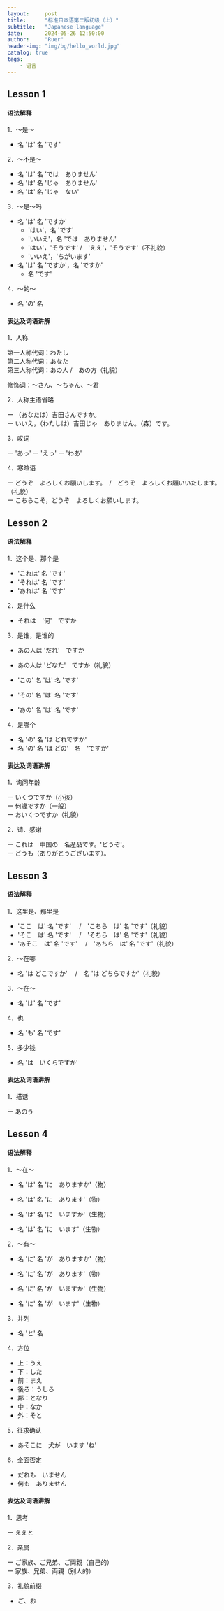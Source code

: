 ```yaml
---
layout:     post
title:      "标准日本语第二版初级（上）"
subtitle:   "Japanese language"
date:       2024-05-26 12:50:00
author:     "Ruer"
header-img: "img/bg/hello_world.jpg"
catalog: true
tags:
    - 语言
---
```


## Lesson 1

#### 语法解释

1．～是～

* 名 'は' 名 'です'  

2．～不是～

* 名 'は' 名 'では　ありません'  
* 名 'は' 名 'じゃ　ありません'  
* 名 'は' 名 'じゃ　ない'  

3．～是～吗

* 名 'は' 名 'ですか'  
    * 'はい'，名 'です'
    * 'いいえ'，名 'では　ありません'
    * 'はい'，'そうです' /　'ええ'，'そうです'（不礼貌）
    * 'いいえ'，'ちがいます'
* 名 'は' 名 'ですか'，名 'ですか'
    * 名 'です'

4．～的～

* 名 'の' 名  

#### 表达及词语讲解

1．人称

第一人称代词：わたし  
第二人称代词：あなた  
第三人称代词：あの人 /　あの方（礼貌）

修饰词：～さん、～ちゃん、～君

2．人称主语省略

ー （あなたは）吉田さんですか。  
ー いいえ，（わたしは）吉田じゃ　ありません。（森）です。

3．叹词

ー 'あっ'
ー 'えっ'
ー 'わあ'

4．寒暄语

ー どうぞ　よろしくお願いします。　/　どうぞ　よろしくお願いいたします。（礼貌）  
ー こちらこそ，どうぞ　よろしくお願いします。

## Lesson 2

#### 语法解释

1．这个是、那个是

* 'これは' 名 'です' 　
* 'それは' 名 'です'  
* 'あれは' 名 'です'  

2．是什么

* それは　'何'　ですか

3．是谁，是谁的

* あの人は 'だれ'　ですか
* あの人は 'どなた'　ですか（礼貌）

* 'この' 名 'は' 名 'です' 　
* 'その' 名 'は' 名 'です' 　
* 'あの' 名 'は' 名 'です' 　

4．是哪个

* 名 'の' 名 'は どれですか' 　
* 名 'の' 名 'は どの'　名　'ですか' 　

#### 表达及词语讲解

1．询问年龄

ー いくつですか（小孩）  
ー 何歳ですか（一般）  
ー おいくつですか（礼貌）  

2．请、感谢

ー これは　中国の　名産品です。'どうぞ'。  
ー どうも（ありがとうございます）。

## Lesson 3

#### 语法解释

1．这里是、那里是

* 'ここ　は' 名 'です' 　/　'こちら　は' 名 'です'（礼貌）
* 'そこ　は' 名 'です' 　/　'そちら　は' 名 'です'（礼貌）  
* 'あそこ　は' 名 'です'  　/　'あちら　は' 名 'です'（礼貌） 

2．～在哪

* 名 'は どこですか'  　/　名 'は どちらですか'（礼貌） 

3．～在～

* 名 'は' 名 'です' 

4．也

* 名 'も' 名 'です' 

5．多少钱

* 名 'は　いくらですか' 

#### 表达及词语讲解

1．搭话

ー あのう

## Lesson 4

#### 语法解释

1．～在～

* 名 'は' 名 'に　ありますか'（物） 
* 名 'は' 名 'に　あります'（物）

* 名 'は' 名 'に　いますか'（生物） 
* 名 'は' 名 'に　います'（生物）

2．～有～

* 名 'に' 名 'が　ありますか'（物） 
* 名 'に' 名 'が　あります'（物）

* 名 'に' 名 'が　いますか'（生物） 
* 名 'に' 名 'が　います'（生物）

3．并列

* 名 'と' 名

4．方位

* 上：うえ
* 下：した
* 前：まえ
* 後ろ：うしろ
* 鄰：となり
* 中：なか
* 外：そと

5．征求确认

* あそこに　犬が　います 'ね'

6．全面否定

* だれも　いません
* 何も　ありません

#### 表达及词语讲解

1．思考

ー ええと

2．亲属

ー ご家族、ご兄弟、ご両親（自己的）  
ー 家族、兄弟、両親（别人的）

3．礼貌前缀

- ご、お